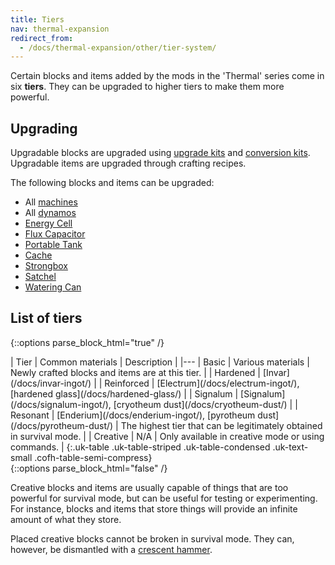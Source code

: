 ```yaml
---
title: Tiers
nav: thermal-expansion
redirect_from:
  - /docs/thermal-expansion/other/tier-system/
---
```


Certain blocks and items added by the mods in the 'Thermal' series come in six
**tiers**. They can be upgraded to higher tiers to make them more powerful.


Upgrading
---------

Upgradable blocks are upgraded using [upgrade kits](/docs/upgrade-kits/) and
[conversion kits](/docs/conversion-kits/). Upgradable items are upgraded through
crafting recipes.

The following blocks and items can be upgraded:

* All [machines](/docs/machines/)
* All [dynamos](/docs/dynamos/)
* [Energy Cell](/docs/energy-cell/)
* [Flux Capacitor](/docs/flux-capacitor/)
* [Portable Tank](/docs/portable-tank/)
* [Cache](/docs/cache/)
* [Strongbox](/docs/strongbox/)
* [Satchel](/docs/satchel/)
* [Watering Can](/docs/watering-can/)


List of tiers
-------------

{::options parse_block_html="true" /}
<div class="uk-overflow-container">
| Tier | Common materials | Description |
|---
| Basic | Various materials | Newly crafted blocks and items are at this tier. |
| Hardened | [Invar](/docs/invar-ingot/) |
| Reinforced | [Electrum](/docs/electrum-ingot/), [hardened glass](/docs/hardened-glass/) |
| Signalum | [Signalum](/docs/signalum-ingot/), [cryotheum dust](/docs/cryotheum-dust/) |
| Resonant | [Enderium](/docs/enderium-ingot/), [pyrotheum dust](/docs/pyrotheum-dust/) | The highest tier that can be legitimately obtained in survival mode. |
| Creative | N/A | Only available in creative mode or using commands. |
{:.uk-table .uk-table-striped .uk-table-condensed .uk-text-small .cofh-table-semi-compress}
</div>
{::options parse_block_html="false" /}

Creative blocks and items are usually capable of things that are too powerful
for survival mode, but can be useful for testing or experimenting. For instance,
blocks and items that store things will provide an infinite amount of what they
store.

Placed creative blocks cannot be broken in survival mode. They can, however, be
dismantled with a [crescent hammer](/docs/crescent-hammer/).
